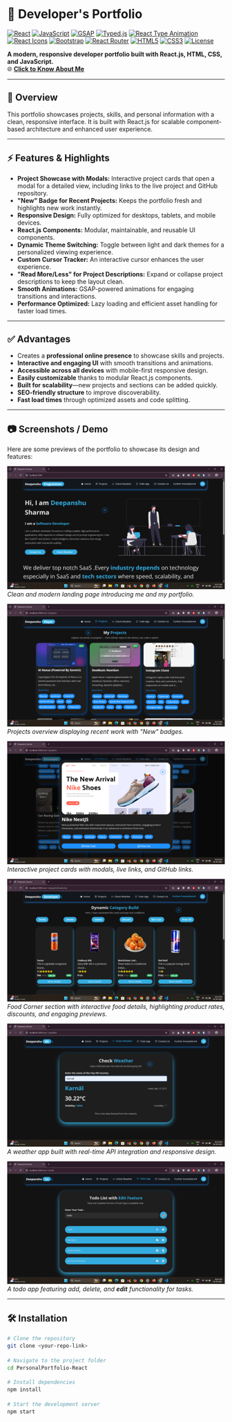 # 💼 Developer's Portfolio

[![React](https://img.shields.io/badge/React-v18-blue)](https://reactjs.org/) 
[![JavaScript](https://img.shields.io/badge/JavaScript-ES6-yellow)](https://developer.mozilla.org/en-US/docs/Web/JavaScript) 
[![GSAP](https://img.shields.io/badge/GSAP-v3.12-green)](https://greensock.com/gsap/) 
[![Typed.js](https://img.shields.io/badge/Typed.js-v2.0-purple)](https://mattboldt.com/demos/typed-js/) 
[![React Type Animation](https://img.shields.io/badge/React%20Type%20Animation-v2.4-orange)](https://www.npmjs.com/package/react-type-animation) 
[![React Icons](https://img.shields.io/badge/React%20Icons-v4.10-blue)](https://react-icons.github.io/react-icons/) 
[![Bootstrap](https://img.shields.io/badge/Bootstrap-v5.3-purple)](https://getbootstrap.com/) 
[![React Router](https://img.shields.io/badge/React%20Router-v6.14-red)](https://reactrouter.com/en/main) 
[![HTML5](https://img.shields.io/badge/HTML5-orange)](https://developer.mozilla.org/en-US/docs/Web/HTML) 
[![CSS3](https://img.shields.io/badge/CSS3-blueviolet)](https://developer.mozilla.org/en-US/docs/Web/CSS) 
[![License](https://img.shields.io/badge/License-MIT-green)](LICENSE)

**A modern, responsive developer portfolio built with React.js, HTML, CSS, and JavaScript.**  
🌐 **[Click to Know About Me](https://personalportfolio-online.netlify.app/)**  

---

## 🌟 Overview
This portfolio showcases projects, skills, and personal information with a clean, responsive interface. It is built with React.js for scalable component-based architecture and enhanced user experience.  

---

## ⚡ Features & Highlights
- **Project Showcase with Modals:** Interactive project cards that open a modal for a detailed view, including links to the live project and GitHub repository.  
- **"New" Badge for Recent Projects:** Keeps the portfolio fresh and highlights new work instantly.  
- **Responsive Design:** Fully optimized for desktops, tablets, and mobile devices.  
- **React.js Components:** Modular, maintainable, and reusable UI components.  
- **Dynamic Theme Switching:** Toggle between light and dark themes for a personalized viewing experience.  
- **Custom Cursor Tracker:** An interactive cursor enhances the user experience.  
- **"Read More/Less" for Project Descriptions:** Expand or collapse project descriptions to keep the layout clean.  
- **Smooth Animations:** GSAP-powered animations for engaging transitions and interactions.  
- **Performance Optimized:** Lazy loading and efficient asset handling for faster load times.  

---

## ✅ Advantages
- Creates a **professional online presence** to showcase skills and projects.  
- **Interactive and engaging UI** with smooth transitions and animations.  
- **Accessible across all devices** with mobile-first responsive design.  
- **Easily customizable** thanks to modular React.js components.  
- **Built for scalability**—new projects and sections can be added quickly.  
- **SEO-friendly structure** to improve discoverability.  
- **Fast load times** through optimized assets and code splitting.  

---

## 📷 Screenshots / Demo
Here are some previews of the portfolio to showcase its design and features:  

![Home Page](./screenshots/Homee.png)  
*Clean and modern landing page introducing me and my portfolio.*  

![Projects Section](./screenshots/Projectss.png)  
*Projects overview displaying recent work with "New" badges.*  

![Project Card Previews](./screenshots/ProjectCardPreviews.png)  
*Interactive project cards with modals, live links, and GitHub links.*  

![Further Innovations](./screenshots/FurtherInnovations.png)  
*Food Corner section with interactive food details, highlighting product rates, discounts, and engaging previews.*

![Weather App](./screenshots/weatherApp.png)  
*A weather app built with real-time API integration and responsive design.*  

![Todo App](./screenshots/TodoApp.png)  
*A todo app featuring add, delete, and **edit** functionality for tasks.* 

---

## 🛠 Installation

```bash
# Clone the repository
git clone <your-repo-link>

# Navigate to the project folder
cd PersonalPortfolio-React

# Install dependencies
npm install

# Start the development server
npm start
